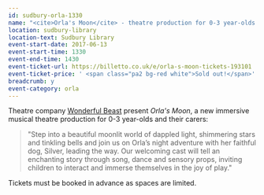 ```yaml
---
id: sudbury-orla-1330
name: "<cite>Orla's Moon</cite> - theatre production for 0-3 year-olds and their carers - 1:30pm production"
location: sudbury-library
location-text: Sudbury Library
event-start-date: 2017-06-13
event-start-time: 1330
event-end-time: 1430
event-ticket-url: https://billetto.co.uk/e/orla-s-moon-tickets-193101
event-ticket-price: ' <span class="pa2 bg-red white">Sold out!</span>'
breadcrumb: y
event-category: orla
---
```


Theatre company [Wonderful Beast](http://www.wonderfulbeast.co.uk/) present <cite>Orla's Moon</cite>, a new immersive musical theatre production for 0-3 year-olds and their carers:

> "Step into a beautiful moonlit world of dappled light, shimmering stars and tinkling bells and join us on Orla’s night adventure with her faithful dog, Silver, leading the way. Our welcoming cast will tell an enchanting story through song, dance and sensory props, inviting children to interact and immerse themselves in the joy of play."

Tickets must be booked in advance as spaces are limited.
